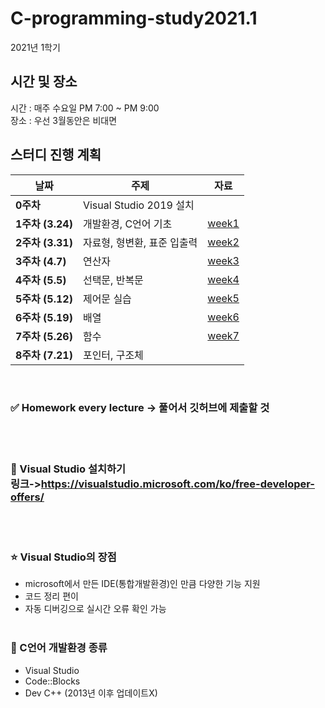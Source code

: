 # C-programming-study2021.1

2021년 1학기
## 시간 및 장소
시간 : 매주 수요일 PM 7:00 ~ PM 9:00
<br>장소 : 우선 3월동안은 비대면
## 스터디 진행 계획
| 날짜 | 주제 | 자료 |
|------|------|------|
| **0주차** | Visual Studio 2019 설치 |
| **1주차 (3.24)** | 개발환경, C언어 기초 |[week1](https://github.com/gnbhub/GnBCprogramming-2021/blob/main/lecturenote/week1.c)|
| **2주차 (3.31)** | 자료형, 형변환, 표준 입출력 |[week2](https://github.com/gnbhub/GnBCprogramming-2021/blob/main/lecturenote/week2.c)|
| **3주차 (4.7)** | 연산자 |[week3](https://github.com/gnbhub/GnBCprogramming-2021/blob/main/week3/week3_homework.md)
| **4주차 (5.5)** | 선택문, 반복문 |[week4](https://github.com/gnbhub/GnBCprogramming-2021/blob/main/week4/week4_homework.md)
| **5주차 (5.12)** | 제어문 실습 |[week5](https://github.com/gnbhub/GnBCprogramming-2021/blob/main/week5/week5.md)
| **6주차 (5.19)** | 배열 |[week6](https://github.com/gnbhub/GnBCprogramming-2021/blob/main/week6/week6_homework.md)
| **7주차 (5.26)** | 함수 |[week7](https://github.com/gnbhub/GnBCprogramming-2021/blob/main/week7/week7_homework.md)
| **8주차 (7.21)** | 포인터, 구조체 |
<br>

### ✅ Homework every lecture -> 풀어서 깃허브에 제출할 것
<br><br>
### 📌 Visual Studio 설치하기<br>링크->https://visualstudio.microsoft.com/ko/free-developer-offers/
<br><br>
### ⭐ Visual Studio의 장점<br>
- microsoft에서 만든 IDE(통합개발환경)인 만큼 다양한 기능 지원<br>
- 코드 정리 편이<br>
- 자동 디버깅으로 실시간 오류 확인 가능<br><br>
### 📌 C언어 개발환경 종류<br>
- Visual Studio<br>
- Code::Blocks<br>
- Dev C++ (2013년 이후 업데이트X)
